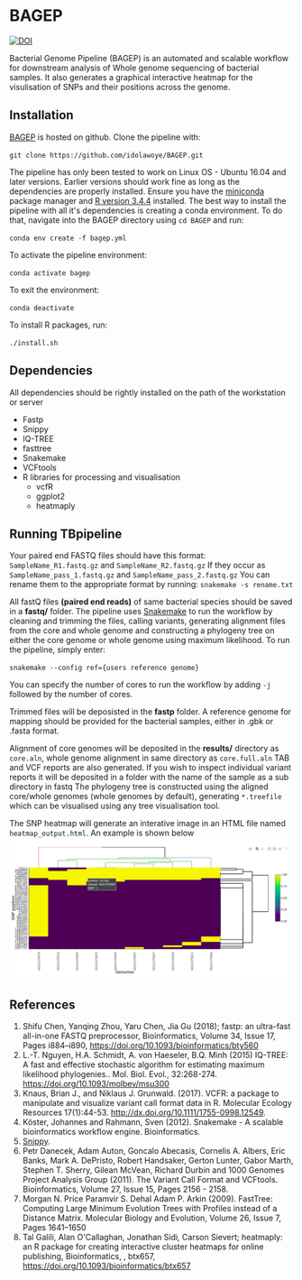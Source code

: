 # BAGEP
[![DOI](https://zenodo.org/badge/DOI/10.5281/zenodo.3731118.svg)](https://doi.org/10.5281/zenodo.3731118)

Bacterial Genome Pipeline (BAGEP) is an automated and scalable workflow for downstream analysis of Whole genome sequencing of bacterial samples. It also generates a graphical interactive heatmap for the visulisation of SNPs and their positions across the genome.
## Installation
[BAGEP](https://github.com/idolawoye/BAGEP.git) is hosted on github. 
Clone the pipeline with:

`git clone https://github.com/idolawoye/BAGEP.git`

The pipeline has only been tested to work on Linux OS - Ubuntu 16.04 and later versions. Earlier versions should work fine as long as the dependencies are properly installed. Ensure you have the [miniconda](https://conda.io/docs/user-guide/install/linux.html) package manager and [R version 3.4.4](https://cran.r-project.org/src/base/R-3/R-3.4.4.tar.gz) installed.
The best way to install the pipeline with all it's dependencies is creating a conda environment. To do that, navigate into the BAGEP directory using `cd BAGEP` and run:

`conda env create -f bagep.yml`

To activate the pipeline environment:

`conda activate bagep`

To exit the environment:

`conda deactivate`

To install R packages, run:

`./install.sh`

## Dependencies
All dependencies should be rightly installed on the path of the workstation or server
* Fastp 
* Snippy 
* IQ-TREE 
* fasttree
* Snakemake
* VCFtools
* R libraries for processing and visualisation
  - vcfR
  - ggplot2
  - heatmaply

## Running TBpipeline
Your paired end FASTQ files should have this format:
``SampleName_R1.fastq.gz`` and ``SampleName_R2.fastq.gz``
If they occur as ``SampleName_pass_1.fastq.gz`` and ``SampleName_pass_2.fastq.gz``
You can rename them to the appropriate format by running:
`snakemake -s rename.txt`

All fastQ files **(paired end reads)** of same bacterial species should be saved in a **fastq/** folder. The pipeline uses [Snakemake](https://snakemake.readthedocs.io/en/stable/index.html) to run the workflow by cleaning and trimming the files, calling variants, generating alignment files from the core and whole genome and constructing a phylogeny tree on either the core genome or whole genome using maximum likelihood. To run the pipeline, simply enter:


`snakemake --config ref={users reference genome}` 


You can specify the number of cores to run the workflow by adding `-j` followed by the number of cores.

Trimmed files will be deposisted in the **fastp** folder. A reference genome for mapping should be provided for the bacterial samples, either in .gbk or .fasta format.

Alignment of core genomes will be deposited in the **results/** directory as `core.aln`, whole genome alignment in same directory as `core.full.aln` TAB and VCF reports are also generated. If you wish to inspect individual variant reports it will be deposited in a folder with the name of the sample as a sub directory in fastq
The phylogeny tree is constructed using the aligned core/whole genomes (whole genomes by default), generating `*.treefile` which can be visualised using any tree visualisation tool.

The SNP heatmap will generate an interative image in an HTML file named `heatmap_output.html`. An example is shown below
![SNP heatmap](https://github.com/idolawoye/BAGEP/blob/master/data/Screenshot%20from%202019-10-14%2014-34-03.png)

## References 
1. Shifu Chen, Yanqing Zhou, Yaru Chen, Jia Gu (2018); fastp: an ultra-fast all-in-one FASTQ preprocessor, Bioinformatics, Volume 34, Issue 17, Pages i884–i890, https://doi.org/10.1093/bioinformatics/bty560
2. L.-T. Nguyen, H.A. Schmidt, A. von Haeseler, B.Q. Minh (2015) IQ-TREE: A fast and effective stochastic algorithm for estimating maximum likelihood phylogenies.. Mol. Biol. Evol., 32:268-274. https://doi.org/10.1093/molbev/msu300
3. Knaus, Brian J., and Niklaus J. Grunwald. (2017). VCFR: a package to manipulate and visualize variant call format data in R. Molecular Ecology Resources 17(1):44-53. http://dx.doi.org/10.1111/1755-0998.12549.
3. Köster, Johannes and Rahmann, Sven (2012). Snakemake - A scalable bioinformatics workflow engine. Bioinformatics.
5. [Snippy](https://github.com/tseemann/snippy).
6. Petr Danecek, Adam Auton, Goncalo Abecasis, Cornelis A. Albers, Eric Banks, Mark A. DePristo, Robert Handsaker, Gerton Lunter, Gabor Marth, Stephen T. Sherry, Gilean McVean, Richard Durbin and 1000 Genomes Project Analysis Group (2011). The Variant Call Format and VCFtools. Bioinformatics, Volume 27, Issue 15, Pages 2156 - 2158.
7. Morgan N. Price  Paramvir S. Dehal  Adam P. Arkin (2009). FastTree: Computing Large Minimum Evolution Trees with Profiles instead of a Distance Matrix. Molecular Biology and Evolution, Volume 26, Issue 7, Pages 1641–1650
8. Tal Galili, Alan O'Callaghan, Jonathan Sidi, Carson Sievert; heatmaply: an R package for
  creating interactive cluster heatmaps for online publishing, Bioinformatics, , btx657,
  https://doi.org/10.1093/bioinformatics/btx657
